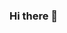 ### Hi there 👋

<!--
**yuraautsayder/yuraautsayder** is a ✨ _special_ ✨ repository because its `README.md` (this file) appears on your GitHub profile.

Here are some ideas to get you started:

- 🔭 I’m currently working on ...
- 🌱 I’m currently learning ...
- 👯 I’m looking to collaborate on ...
- 🤔 I’m looking for help with ...
- 💬 Ask me about ...
- 📫 How to reach me: ...
- 😄 Pronouns: ...
- ⚡ Fun fact: ...
-->

<!-- 

    Предисловие.

А если серьезно, то я стартую проект, со скудным функционалом и максимально простым и минималистичным дизайном.

Это будет что-то вроде блога, медиа, новостного портала, куда я буду писать, а может и не буду.

Бэк вероятней всего будет на на пыхе, возможно лара или симфони, просто для галочки, в целях обучения, но все может поменяться и попутно с обучением js-a решу прибегнуть и пощупать node.js 

Фронт - лес, в который я ходить не планирую, по этому ванила js для закрытия необходимых мне минимальных фронтовых вопросов, но это не точно 

На данный момент план такой, по мере выполнения буду вычеркивать некоторые пунктики, либо дополнять новыми. 

    Верстка.
Её я хотябы умею, понимаю, практикую, по этому для начала реализую приблизительный визуал, в планах всего 2-3 страницы, главная, страница материала, и возможно какие-ниудь информационные страницы. 

    Функционал. 
Тут особо никаких последовательных шагов не могу себе представить, по этому опишу то, что хотел бы сделать 
Авторизация и два пользователя. 
Админ -- весь функционал(+- это написание статей, создание страниц, их редактура(тут еще не понятно, но выведу в шаблон какие-то области для наполнения и редактирования), добавление редакторов, пока все...)
Редактор -- только написание статей

Что мне с этим делать я не представляю, но что-то буду делать, до встречи.

-->